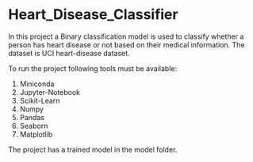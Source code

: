# Heart_Disease_Classifier

In this project a Binary classification model is used to classify whether a person has heart disease or not based on their medical information. The dataset is UCI heart-disease dataset.

To run the project following tools must be available:

1. Miniconda
2. Jupyter-Notebook
3. Scikit-Learn
4. Numpy
5. Pandas
6. Seaborn
7. Matplotlib

The project has a trained model in the model folder.
